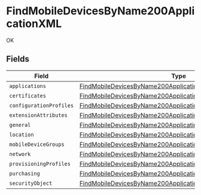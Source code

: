 # FindMobileDevicesByName200ApplicationXML

OK


## Fields

| Field                                                                                                                                                       | Type                                                                                                                                                        | Required                                                                                                                                                    | Description                                                                                                                                                 |
| ----------------------------------------------------------------------------------------------------------------------------------------------------------- | ----------------------------------------------------------------------------------------------------------------------------------------------------------- | ----------------------------------------------------------------------------------------------------------------------------------------------------------- | ----------------------------------------------------------------------------------------------------------------------------------------------------------- |
| `applications`                                                                                                                                              | [FindMobileDevicesByName200ApplicationXMLApplications](../../models/operations/findmobiledevicesbyname200applicationxmlapplications.md)[]                   | :heavy_minus_sign:                                                                                                                                          | N/A                                                                                                                                                         |
| `certificates`                                                                                                                                              | [FindMobileDevicesByName200ApplicationXMLCertificates](../../models/operations/findmobiledevicesbyname200applicationxmlcertificates.md)[]                   | :heavy_minus_sign:                                                                                                                                          | N/A                                                                                                                                                         |
| `configurationProfiles`                                                                                                                                     | [FindMobileDevicesByName200ApplicationXMLConfigurationProfiles](../../models/operations/findmobiledevicesbyname200applicationxmlconfigurationprofiles.md)[] | :heavy_minus_sign:                                                                                                                                          | N/A                                                                                                                                                         |
| `extensionAttributes`                                                                                                                                       | [FindMobileDevicesByName200ApplicationXMLExtensionAttributes](../../models/operations/findmobiledevicesbyname200applicationxmlextensionattributes.md)[]     | :heavy_minus_sign:                                                                                                                                          | N/A                                                                                                                                                         |
| `general`                                                                                                                                                   | [FindMobileDevicesByName200ApplicationXMLGeneral](../../models/operations/findmobiledevicesbyname200applicationxmlgeneral.md)                               | :heavy_minus_sign:                                                                                                                                          | N/A                                                                                                                                                         |
| `location`                                                                                                                                                  | [FindMobileDevicesByName200ApplicationXMLLocation](../../models/operations/findmobiledevicesbyname200applicationxmllocation.md)                             | :heavy_minus_sign:                                                                                                                                          | N/A                                                                                                                                                         |
| `mobileDeviceGroups`                                                                                                                                        | [FindMobileDevicesByName200ApplicationXMLMobileDeviceGroups](../../models/operations/findmobiledevicesbyname200applicationxmlmobiledevicegroups.md)[]       | :heavy_minus_sign:                                                                                                                                          | N/A                                                                                                                                                         |
| `network`                                                                                                                                                   | [FindMobileDevicesByName200ApplicationXMLNetwork](../../models/operations/findmobiledevicesbyname200applicationxmlnetwork.md)                               | :heavy_minus_sign:                                                                                                                                          | N/A                                                                                                                                                         |
| `provisioningProfiles`                                                                                                                                      | [FindMobileDevicesByName200ApplicationXMLProvisioningProfiles](../../models/operations/findmobiledevicesbyname200applicationxmlprovisioningprofiles.md)[]   | :heavy_minus_sign:                                                                                                                                          | N/A                                                                                                                                                         |
| `purchasing`                                                                                                                                                | [FindMobileDevicesByName200ApplicationXMLPurchasing](../../models/operations/findmobiledevicesbyname200applicationxmlpurchasing.md)                         | :heavy_minus_sign:                                                                                                                                          | N/A                                                                                                                                                         |
| `securityObject`                                                                                                                                            | [FindMobileDevicesByName200ApplicationXMLSecurityObject](../../models/operations/findmobiledevicesbyname200applicationxmlsecurityobject.md)                 | :heavy_minus_sign:                                                                                                                                          | N/A                                                                                                                                                         |